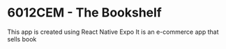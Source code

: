 # 6012CEM - The Bookshelf
This app is created using React Native Expo
It is an e-commerce app that sells book
